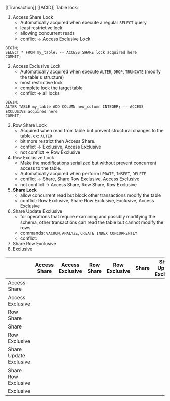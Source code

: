 [[Transaction]]
[[ACID]]
Table lock:
1. Access Share Lock
	* Automatically acquired when execute a regular `SELECT` query
	* least restrictive lock
	* allowing concurrent reads
	* conflict -> Access Exclusive Lock 
```
BEGIN;
SELECT * FROM my_table; -- ACCESS SHARE lock acquired here
COMMIT;
```

2. Access Exclusive Lock
	* Automatically acquired when execute `ALTER`, `DROP`, `TRUNCATE` (modify the table's structure)
	* most restrictive lock
	* complete lock the target table
	* conflict -> all locks
```
BEGIN; 
ALTER TABLE my_table ADD COLUMN new_column INTEGER; -- ACCESS EXCLUSIVE acquired here 
COMMIT;
```
3. Row Share Lock
	* Acquired when read from table but prevent structural changes to the table. ex: `ALTER`
	* bit more restrict then Access Share. 
	* conflict -> Exclusive, Access Exclusive
	* not conflict -> Row Exclusive
4. Row Exclusive Lock
	* Make the modifications serialized but without prevent concurrent access to the table.
	* Automatically acquired when perform `UPDATE`, `INSERT`, `DELETE`
	* conflict -> Share, Share Row Exclusive, Access Exclusive
	* not conflict -> Access Share, Row Share, Row Exclusive
5. **Share Lock**
	 * allow concurrent read but block other transactions modify the table
	 * conflict: Row Exclusive, Share Row Exclusive, Exclusive, Access Exclusive
6. Share Update Exclusive
	* for operations that require examining and possibly modifying the schema, other transactions can read the table but cannot modify the rows. 
	* commands: `VACUUM`, `ANALYZE`, `CREATE INDEX CONCURRENTLY`
	* conflict: 
7. Share Row Exclusive
8. Exclusive

|                        | Access Share | Access Exclusive | Row Share | Row Exclusive | Share | Share Update Exclusive | Share Row Exclusive | Exclusive |
| ---------------------- | ------------ | ---------------- | --------- | ------------- | ----- | ---------------------- | ------------------- | --------- |
| Access Share           |              |                  |           |               |       |                        |                     |           |
| Access Exclusive       |              |                  |           |               |       |                        |                     |           |
| Row Share              |              |                  |           |               |       |                        |                     |           |
|      Share     |              |                  |           |               |       |                        | o                   |           |
| Row Exclusive |              |                  |           |               |       |                        |                     |           |
| Share Update Exclusive    |              |                  |           |               |       |                        |                     |           |
| Share Row Exclusive             |              |                  |           |               |       |                        |                     |           |
|              Exclusive           |              |                  |           |               |       |                        |                     |           |
